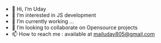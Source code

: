 - 👋 Hi, I’m Uday
- 👀 I’m interested in JS development
- 🌱 I’m currently working ...
- 💞️ I’m looking to collaborate on Opensource projects
- 📫 How to reach me : available at mailuday805@gmail.com

<!---
stuffyUdaya/stuffyUdaya is a ✨ special ✨ repository because its `README.md` (this file) appears on your GitHub profile.
You can click the Preview link to take a look at your changes.
--->
